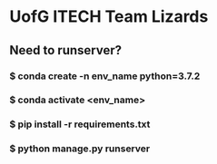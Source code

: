 # UofG ITECH Team Lizards
## Need to runserver?
### $ conda create -n env_name python=3.7.2
### $ conda activate <env_name>
### $ pip install -r requirements.txt
### $ python manage.py runserver
